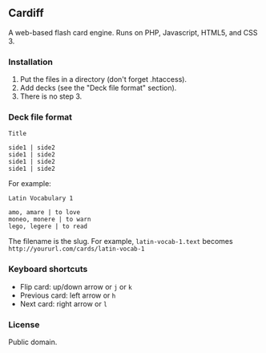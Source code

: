## Cardiff

A web-based flash card engine. Runs on PHP, Javascript, HTML5, and CSS 3.

### Installation

1. Put the files in a directory (don't forget .htaccess).
2. Add decks (see the "Deck file format" section).
3. There is no step 3.

### Deck file format

	Title
	
	side1 | side2
	side1 | side2
	side1 | side2
	side1 | side2

For example:

	Latin Vocabulary 1

	amo, amare | to love
	moneo, monere | to warn
	lego, legere | to read

The filename is the slug. For example, `latin-vocab-1.text` becomes `http://yoururl.com/cards/latin-vocab-1`

### Keyboard shortcuts

* Flip card: up/down arrow or `j` or `k`
* Previous card: left arrow or `h`
* Next card: right arrow or `l`

### License

Public domain.

